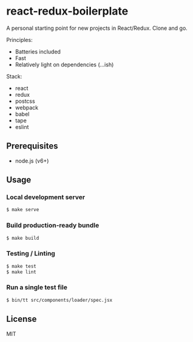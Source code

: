 # react-redux-boilerplate

A personal starting point for new projects in React/Redux. Clone and go.

Principles:

- Batteries included
- Fast
- Relatively light on dependencies (...ish)

Stack:

- react
- redux
- postcss
- webpack
- babel
- tape
- eslint

## Prerequisites

- node.js (v6+)

## Usage

### Local development server

```bash
$ make serve
```

### Build production-ready bundle

```bash
$ make build
```

### Testing / Linting

```bash
$ make test
$ make lint
```

### Run a single test file

```bash
$ bin/tt src/components/loader/spec.jsx
```

## License

MIT
